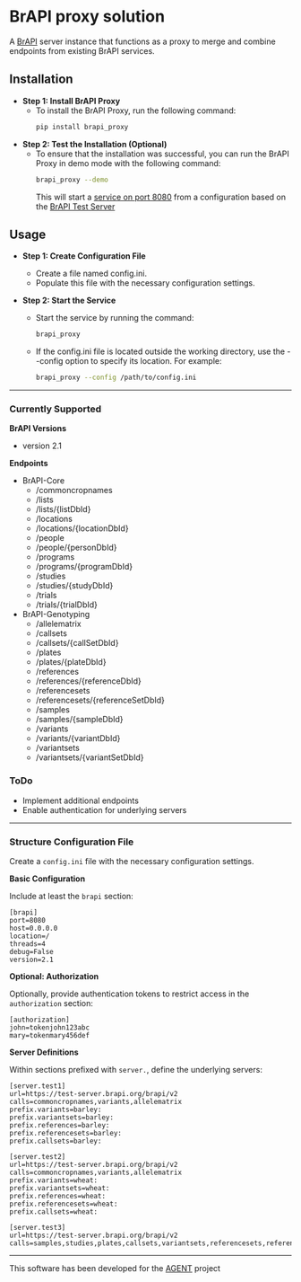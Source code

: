 # BrAPI proxy solution


A [BrAPI](https://brapi.org/) server instance that functions as a proxy to merge and combine endpoints from existing BrAPI services.

## Installation

- **Step 1: Install BrAPI Proxy**
  - To install the BrAPI Proxy, run the following command:
    ```sh
    pip install brapi_proxy
    ```
- **Step 2: Test the Installation (Optional)**
  - To ensure that the installation was successful, you can run the BrAPI Proxy in demo mode with the following command:
    ```sh
    brapi_proxy --demo
    ```
    This will start a [service on port 8080](http://localhost:8080/) from a configuration based on the [BrAPI Test Server](https://test-server.brapi.org/brapi/v2/)

## Usage

- **Step 1: Create Configuration File**
  - Create a file named config.ini.
  - Populate this file with the necessary configuration settings.

- **Step 2: Start the Service**
  - Start the service by running the command:
    ```sh
    brapi_proxy
    ```
  - If the config.ini file is located outside the working directory, use the --config option to specify its location. For example:
    ```sh
    brapi_proxy --config /path/to/config.ini
    ```
    
---

### Currently Supported

**BrAPI Versions**
- version 2.1

**Endpoints**

- BrAPI-Core
  - /commoncropnames
  - /lists
  - /lists/{listDbId}
  - /locations
  - /locations/{locationDbId}
  - /people
  - /people/{personDbId}
  - /programs
  - /programs/{programDbId}
  - /studies
  - /studies/{studyDbId}
  - /trials
  - /trials/{trialDbId}
- BrAPI-Genotyping
  - /allelematrix
  - /callsets
  - /callsets/{callSetDbId}
  - /plates
  - /plates/{plateDbId}
  - /references
  - /references/{referenceDbId}
  - /referencesets
  - /referencesets/{referenceSetDbId}
  - /samples
  - /samples/{sampleDbId}
  - /variants
  - /variants/{variantDbId}
  - /variantsets
  - /variantsets/{variantSetDbId}
  
### ToDo

- Implement additional endpoints
- Enable authentication for underlying servers
  
---

### Structure Configuration File

Create a `config.ini` file with the necessary configuration settings.

**Basic Configuration**

Include at least the `brapi` section:

```config
[brapi]
port=8080
host=0.0.0.0
location=/
threads=4
debug=False
version=2.1
```

**Optional: Authorization**

Optionally, provide authentication tokens to restrict access in the `authorization` section:

```
[authorization]
john=tokenjohn123abc
mary=tokenmary456def
```

**Server Definitions**

Within sections prefixed with `server.`, define the underlying servers:

```
[server.test1]
url=https://test-server.brapi.org/brapi/v2
calls=commoncropnames,variants,allelematrix
prefix.variants=barley:
prefix.variantsets=barley:
prefix.references=barley:
prefix.referencesets=barley:
prefix.callsets=barley:

[server.test2]
url=https://test-server.brapi.org/brapi/v2
calls=commoncropnames,variants,allelematrix
prefix.variants=wheat:
prefix.variantsets=wheat:
prefix.references=wheat:
prefix.referencesets=wheat:
prefix.callsets=wheat:

[server.test3]
url=https://test-server.brapi.org/brapi/v2
calls=samples,studies,plates,callsets,variantsets,referencesets,references
```

---
This software has been developed for the [AGENT](https://www.agent-project.eu/) project



